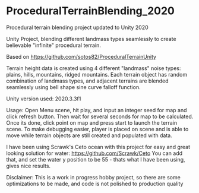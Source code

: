# ProceduralTerrainBlending_2020
Procedural terrain blending project updated to Unity 2020

Unity Project, blending different landmass types seamlessly to create believable "infinite" procedural  terrain.

Based on https://github.com/sotos82/ProceduralTerrainUnity

Terrain height data is created using 4 different "landmass" noise types: plains, hills, mountains, ridged mountains.
Each terrain object has random combination of landmass types, and adjacent terrains are blended seamlessly using bell shape sine curve falloff function. 

Unity version used: 2020.3.3f1

Usage: Open Menu scene, hit play, and input an integer seed for map and click refresh button. Then wait for several seconds for map to be calculated. Once its done, click point on map and press start to launch the terrain scene.
To make  debugging easier, player is placed on scene and is able to move while terrain objects are still created and populated with data. 

I have been using Scrawk's Ceto ocean with this project for easy and great looking solution for water: https://github.com/Scrawk/Ceto You can add that, and set the water y position to be 55 - thats what I have been using, gives nice results.

Disclaimer:
This is a work in progress hobby project, so there are some optimizations to be made, and code is not polished to production quality
